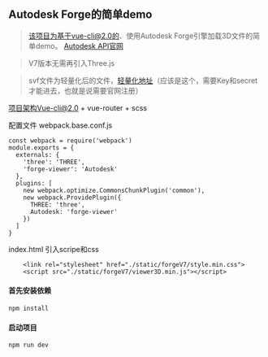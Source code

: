 ## Autodesk Forge的简单demo
> 该项目为基于vue-cli@2.0的、使用Autodesk Forge引擎加载3D文件的简单demo。
[Autodesk API官网](https://forge.autodesk.com/en/docs/viewer/v7/reference/Viewing/Viewer3D/)

> V7版本无需再引入Three.js

> svf文件为轻量化后的文件，[轻量化地址](https://models.autodesk.io/)（应该是这个，需要Key和secret才能进去，也就是说需要官网注册）


项目架构Vue-cli@2.0 + vue-router + scss

配置文件
webpack.base.conf.js
```
const webpack = require('webpack')
module.exports = {
  externals: {
    'three': 'THREE',
    'forge-viewer': 'Autodesk'
  },
  plugins: [
    new webpack.optimize.CommonsChunkPlugin('common'),
    new webpack.ProvidePlugin({
      THREE: 'three',
      Autodesk: 'forge-viewer'
    })
  ]
}
```

index.html 引入scripe和css
```
    <link rel="stylesheet" href="./static/forgeV7/style.min.css">
    <script src="./static/forgeV7/viewer3D.min.js"></script>
```

#### 首先安装依赖
```
npm install
```

#### 启动项目
```
npm run dev
```